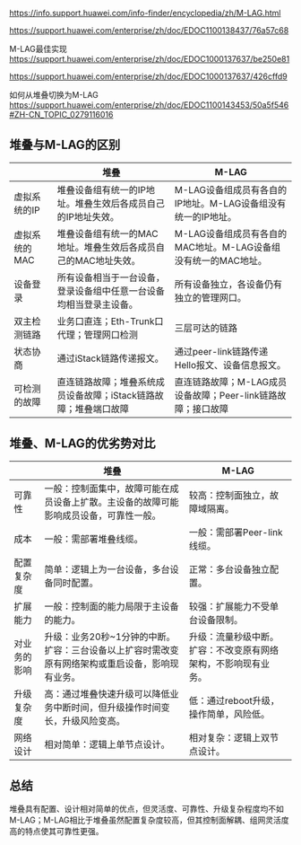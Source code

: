 

https://info.support.huawei.com/info-finder/encyclopedia/zh/M-LAG.html

https://support.huawei.com/enterprise/zh/doc/EDOC1100138437/76a57c68

M-LAG最佳实现
https://support.huawei.com/enterprise/zh/doc/EDOC1000137637/be250e81

https://support.huawei.com/enterprise/zh/doc/EDOC1000137637/426cffd9

如何从堆叠切换为M-LAG
https://support.huawei.com/enterprise/zh/doc/EDOC1100143453/50a5f546#ZH-CN_TOPIC_0279116016


## 堆叠与M-LAG的区别

| | 堆叠 | M-LAG |
|----|---------|----------|
| 虚拟系统的IP | 堆叠设备组有统一的IP地址。堆叠生效后各成员自己的IP地址失效。| M-LAG设备组成员有各自的IP地址。M-LAG设备组没有统一的IP地址。 |
| 虚拟系统的MAC| 堆叠设备组有统一的MAC地址。堆叠生效后各成员自己的MAC地址失效。| M-LAG设备组成员有各自的MAC地址。M-LAG设备组没有统一的MAC地址。|
| 设备登录| 所有设备相当于一台设备，登录设备组中任意一台设备均相当登录主设备。| 所有设备独立，各设备仍有独立的管理网口。|
| 双主检测链路| 业务口直连；Eth-Trunk口代理；管理网口检测| 三层可达的链路|
| 状态协商 | 通过iStack链路传递报文。| 通过peer-link链路传递Hello报文、设备信息报文。|
| 可检测的故障| 直连链路故障；堆叠系统成员设备故障；iStack链路故障；堆叠端口故障| 直连链路故障；M-LAG成员设备故障；Peer-link链路故障；接口故障|


## 堆叠、M-LAG的优劣势对比

| | 堆叠| M-LAG |
|---|---|---|
| 可靠性 | 一般：控制面集中，故障可能在成员设备上扩散。主设备的故障可能影响成员设备，可靠性一般。| 较高：控制面独立，故障域隔离。|
| 成本 | 一般：需部署堆叠线缆。| 一般：需部署Peer-link线缆。|
| 配置复杂度 | 简单：逻辑上为一台设备，多台设备同时配置。| 正常：多台设备独立配置。|
| 扩展能力 | 一般：控制面的能力局限于主设备的能力。| 较强：扩展能力不受单台设备限制。|
| 对业务的影响 | 升级：业务20秒~1分钟的中断。扩容：三台设备以上扩容时需改变原有网络架构或重启设备，影响现有业务。| 升级：流量秒级中断。扩容：不改变原有网络架构，不影响现有业务。|
| 升级复杂度 | 高：通过堆叠快速升级可以降低业务中断时间，但升级操作时间变长，升级风险变高。| 低：通过reboot升级，操作简单，风险低。|
| 网络设计 | 相对简单：逻辑上单节点设计。| 相对复杂：逻辑上双节点设计。|


## 总结

堆叠具有配置、设计相对简单的优点，但灵活度、可靠性、升级复杂程度均不如M-LAG；M-LAG相比于堆叠虽然配置复杂度较高，但其控制面解耦、组网灵活度高的特点使其可靠性更强。


